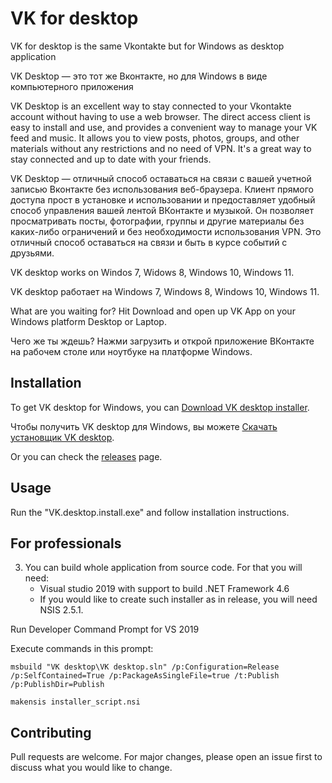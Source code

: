 # VK for desktop

VK for desktop is the same Vkontakte but for Windows as desktop application

VK Desktop — это тот же Вконтакте, но для Windows в виде компьютерного приложения



VK Desktop is an excellent way to stay connected to your Vkontakte account without having to use a web browser. The direct access client is easy to install and use, and provides a convenient way to manage your VK feed and music. It allows you to view posts, photos, groups, and other materials without any restrictions and no need of VPN. It's a great way to stay connected and up to date with your friends.

VK Desktop — отличный способ оставаться на связи с вашей учетной записью Вконтакте без использования веб-браузера. Клиент прямого доступа прост в установке и использовании и предоставляет удобный способ управления вашей лентой ВКонтакте и музыкой. Он позволяет просматривать посты, фотографии, группы и другие материалы без каких-либо ограничений и без необходимости использования VPN. Это отличный способ оставаться на связи и быть в курсе событий с друзьями.



VK desktop works on Windos 7, Widows 8, Windows 10, Windows 11.

VK desktop работает на Windows 7, Windows 8, Windows 10, Windows 11.



What are you waiting for? Hit Download and open up VK App on your Windows platform Desktop or Laptop.

Чего же ты ждешь? Нажми загрузить и открой приложение ВКонтакте на рабочем столе или ноутбуке на платформе Windows.

## Installation

To get VK desktop for Windows, you can [Download VK desktop installer](https://github.com/OlegMatuykin/vk-desktop/releases/download/v1.0.0/VK.desktop.install.exe).

Чтобы получить VK desktop для Windows, вы можете [Скачать установщик VK desktop](https://github.com/OlegMatuykin/vk-desktop/releases/download/v1.0.0/VK.desktop.install.exe).


Or you can check the [releases](https://github.com/OlegMatuykin/vk-desktop/releases) page.

## Usage

Run the "VK.desktop.install.exe" and follow installation instructions.

## For professionals

3.   You can build whole application from source code. For that you will need:
     - Visual studio 2019 with support to build .NET Framework 4.6
     - If you would like to create such installer as in release, you will need NSIS 2.5.1.

Run Developer Command Prompt for VS 2019

Execute commands in this prompt:

```
msbuild "VK desktop\VK desktop.sln" /p:Configuration=Release /p:SelfContained=True /p:PackageAsSingleFile=true /t:Publish /p:PublishDir=Publish

makensis installer_script.nsi
```


## Contributing

Pull requests are welcome. For major changes, please open an issue first
to discuss what you would like to change.
